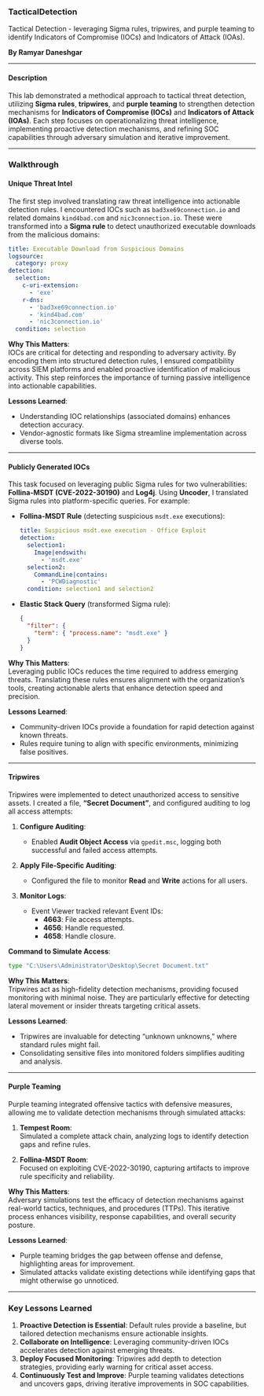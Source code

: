 ### TacticalDetection

Tactical Detection - leveraging Sigma rules, tripwires, and purple teaming to identify Indicators of Compromise (IOCs) and Indicators of Attack (IOAs).


 **By Ramyar Daneshgar**
 

---

#### **Description**  
This lab demonstrated a methodical approach to tactical threat detection, utilizing **Sigma rules**, **tripwires**, and **purple teaming** to strengthen detection mechanisms for **Indicators of Compromise (IOCs)** and **Indicators of Attack (IOAs)**. Each step focuses on operationalizing threat intelligence, implementing proactive detection mechanisms, and refining SOC capabilities through adversary simulation and iterative improvement.

---

### **Walkthrough**

#### **Unique Threat Intel**  
The first step involved translating raw threat intelligence into actionable detection rules. I encountered IOCs such as `bad3xe69connection.io` and related domains `kind4bad.com` and `nic3connection.io`. These were transformed into a **Sigma rule** to detect unauthorized executable downloads from the malicious domains:  

```yaml
title: Executable Download from Suspicious Domains
logsource:
  category: proxy
detection:
  selection:
    c-uri-extension:
      - 'exe'
    r-dns:
      - 'bad3xe69connection.io'
      - 'kind4bad.com'
      - 'nic3connection.io'
  condition: selection
```

**Why This Matters**:  
IOCs are critical for detecting and responding to adversary activity. By encoding them into structured detection rules, I ensured compatibility across SIEM platforms and enabled proactive identification of malicious activity. This step reinforces the importance of turning passive intelligence into actionable capabilities.

**Lessons Learned**:  
- Understanding IOC relationships (associated domains) enhances detection accuracy.
- Vendor-agnostic formats like Sigma streamline implementation across diverse tools.

---

#### **Publicly Generated IOCs**  
This task focused on leveraging public Sigma rules for two vulnerabilities: **Follina-MSDT (CVE-2022-30190)** and **Log4j**. Using **Uncoder**, I translated Sigma rules into platform-specific queries. For example:  

- **Follina-MSDT Rule** (detecting suspicious `msdt.exe` executions):  
  ```yaml
  title: Suspicious msdt.exe execution - Office Exploit
  detection:
    selection1:
      Image|endswith:
        - 'msdt.exe'
    selection2:
      CommandLine|contains:
        - 'PCWDiagnostic'
    condition: selection1 and selection2
  ```

- **Elastic Stack Query** (transformed Sigma rule):  
  ```json
  {
    "filter": {
      "term": { "process.name": "msdt.exe" }
    }
  }
  ```

**Why This Matters**:  
Leveraging public IOCs reduces the time required to address emerging threats. Translating these rules ensures alignment with the organization’s tools, creating actionable alerts that enhance detection speed and precision.

**Lessons Learned**:  
- Community-driven IOCs provide a foundation for rapid detection against known threats.
- Rules require tuning to align with specific environments, minimizing false positives.

---

#### **Tripwires**  
Tripwires were implemented to detect unauthorized access to sensitive assets. I created a file, **“Secret Document”**, and configured auditing to log all access attempts:  

1. **Configure Auditing**:  
   - Enabled **Audit Object Access** via `gpedit.msc`, logging both successful and failed access attempts.  

2. **Apply File-Specific Auditing**:  
   - Configured the file to monitor **Read** and **Write** actions for all users.  

3. **Monitor Logs**:  
   - Event Viewer tracked relevant Event IDs:  
     - **4663**: File access attempts.  
     - **4656**: Handle requested.  
     - **4658**: Handle closure.  

**Command to Simulate Access**:  
```cmd
type "C:\Users\Administrator\Desktop\Secret Document.txt"
```

**Why This Matters**:  
Tripwires act as high-fidelity detection mechanisms, providing focused monitoring with minimal noise. They are particularly effective for detecting lateral movement or insider threats targeting critical assets.

**Lessons Learned**:  
- Tripwires are invaluable for detecting “unknown unknowns,” where standard rules might fail.
- Consolidating sensitive files into monitored folders simplifies auditing and analysis.

---

#### **Purple Teaming**  
Purple teaming integrated offensive tactics with defensive measures, allowing me to validate detection mechanisms through simulated attacks:  

1. **Tempest Room**:  
   Simulated a complete attack chain, analyzing logs to identify detection gaps and refine rules.  

2. **Follina-MSDT Room**:  
   Focused on exploiting CVE-2022-30190, capturing artifacts to improve rule specificity and reliability.

**Why This Matters**:  
Adversary simulations test the efficacy of detection mechanisms against real-world tactics, techniques, and procedures (TTPs). This iterative process enhances visibility, response capabilities, and overall security posture.

**Lessons Learned**:  
- Purple teaming bridges the gap between offense and defense, highlighting areas for improvement.  
- Simulated attacks validate existing detections while identifying gaps that might otherwise go unnoticed.

---

### **Key Lessons Learned**  
1. **Proactive Detection is Essential**: Default rules provide a baseline, but tailored detection mechanisms ensure actionable insights.  
2. **Collaborate on Intelligence**: Leveraging community-driven IOCs accelerates detection against emerging threats.  
3. **Deploy Focused Monitoring**: Tripwires add depth to detection strategies, providing early warning for critical asset access.  
4. **Continuously Test and Improve**: Purple teaming validates detections and uncovers gaps, driving iterative improvements in SOC capabilities.
